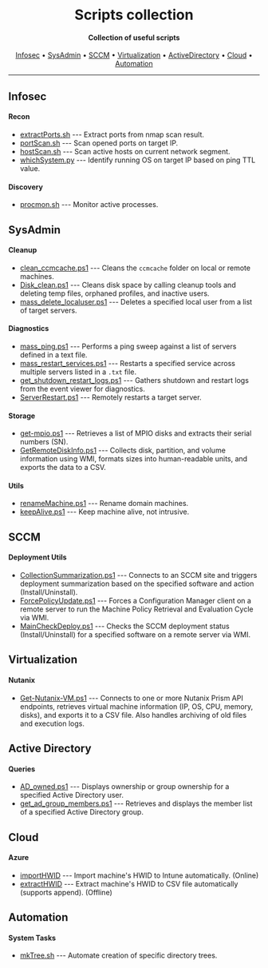 <h1 align="center">
  <br>
  Scripts collection
  <br>
</h1>

<h4 align="center">Collection of useful scripts</h4>

<p align="center">
  <a href="#Infosec">Infosec</a> •
  <a href="#SysAdmin">SysAdmin</a> •
  <a href="#SCCM">SCCM</a> •
  <a href="#Virtualization">Virtualization</a> •
  <a href="#ActiveDirectory">ActiveDirectory</a> •
  <a href="#Cloud">Cloud</a> •
  <a href="#Automation">Automation</a>
</p>

---

## Infosec

#### Recon

- [extractPorts.sh](/Infosec/Recon/extractPorts.sh) --- Extract ports from nmap scan result.
- [portScan.sh](/Infosec/Recon/portScan.sh) --- Scan opened ports on target IP.
- [hostScan.sh](/Infosec/Recon/hostScan.sh) --- Scan active hosts on current network segment.
- [whichSystem.py](/Infosec/Recon/whichSystem.py) --- Identify running OS on target IP based on ping TTL value.

#### Discovery

- [procmon.sh](/Infosec/Discovery/procmon.sh) --- Monitor active processes.

## SysAdmin

#### Cleanup

- [clean_ccmcache.ps1](/SysAdmin/Cleanup/clean_ccmcache.ps1) --- Cleans the `ccmcache` folder on local or remote machines.
- [Disk_clean.ps1](/SysAdmin/Cleanup/Disk_clean.ps1) --- Cleans disk space by calling cleanup tools and deleting temp files, orphaned profiles, and inactive users.
- [mass_delete_localuser.ps1](/SysAdmin/Cleanup/mass_delete_localuser.ps1) --- Deletes a specified local user from a list of target servers.

#### Diagnostics

- [mass_ping.ps1](/SysAdmin/Diagnostics/mass_ping.ps1) --- Performs a ping sweep against a list of servers defined in a text file.
- [mass_restart_services.ps1](/SysAdmin/Diagnostics/mass_restart_services.ps1) --- Restarts a specified service across multiple servers listed in a `.txt` file.
- [get_shutdown_restart_logs.ps1](/SysAdmin/Diagnostics/get_shutdown_restart_logs.ps1) --- Gathers shutdown and restart logs from the event viewer for diagnostics.
- [ServerRestart.ps1](/SysAdmin/Diagnostics/ServerRestart.ps1) --- Remotely restarts a target server.

#### Storage

- [get-mpio.ps1](/SysAdmin/Storage/get-mpio.ps1) --- Retrieves a list of MPIO disks and extracts their serial numbers (SN).
- [GetRemoteDiskInfo.ps1](/SysAdmin/Storage/GetRemoteDiskInfo.ps1) --- Collects disk, partition, and volume information using WMI, formats sizes into human-readable units, and exports the data to a CSV.

#### Utils

- [renameMachine.ps1](/SysAdmin/Utils/renameMachine.ps1) --- Rename domain machines.
- [keepAlive.ps1](/SysAdmin/Utils/keepAlive.ps1) --- Keep machine alive, not intrusive.

## SCCM

#### Deployment Utils

- [CollectionSummarization.ps1](/SCCM/CollectionSummarization.ps1) --- Connects to an SCCM site and triggers deployment summarization based on the specified software and action (Install/Uninstall).
- [ForcePolicyUpdate.ps1](/SCCM/ForcePolicyUpdate.ps1) --- Forces a Configuration Manager client on a remote server to run the Machine Policy Retrieval and Evaluation Cycle via WMI.
- [MainCheckDeploy.ps1](/SCCM/MainCheckDeploy.ps1) --- Checks the SCCM deployment status (Install/Uninstall) for a specified software on a remote server via WMI.

## Virtualization

#### Nutanix

- [Get-Nutanix-VM.ps1](/Virtualization/Nutanix/Get-Nutanix-VM.ps1) --- Connects to one or more Nutanix Prism API endpoints, retrieves virtual machine information (IP, OS, CPU, memory, disks), and exports it to a CSV file. Also handles archiving of old files and execution logs.

## Active Directory

#### Queries

- [AD_owned.ps1](/ActiveDirectory/AD_owned.ps1) --- Displays ownership or group ownership for a specified Active Directory user.
- [get_ad_group_members.ps1](/ActiveDirectory/get_ad_group_members.ps1) --- Retrieves and displays the member list of a specified Active Directory group.

## Cloud

#### Azure

- [importHWID](/Cloud/Azure/importHWID) --- Import machine's HWID to Intune automatically. (Online)
- [extractHWID](/Cloud/Azure/extractHWID) --- Extract machine's HWID to CSV file automatically (supports append). (Offline)

## Automation

#### System Tasks

- [mkTree.sh](</Automation/System Tasks/mkTree.sh>) --- Automate creation of specific directory trees.

